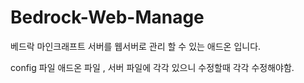 # Bedrock-Web-Manage
베드락 마인크래프트 서버를 웹서버로 관리 할 수 있는 애드온 입니다.

config 파일 애드온 파일 , 서버 파일에 각각 있으니 수정할때 각각 수정해야함.